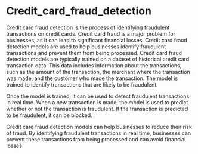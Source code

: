 # Credit_card_fraud_detection
Credit card fraud detection is the process of identifying fraudulent transactions on credit cards. Credit card fraud is a major problem for businesses, as it can lead to significant financial losses. Credit card fraud detection models are used to help businesses identify fraudulent transactions and prevent them from being processed.
Credit card fraud detection models are typically trained on a dataset of historical credit card transaction data. This data includes information about the transactions, such as the amount of the transaction, the merchant where the transaction was made, and the customer who made the transaction. The model is trained to identify transactions that are likely to be fraudulent.

Once the model is trained, it can be used to detect fraudulent transactions in real time. When a new transaction is made, the model is used to predict whether or not the transaction is fraudulent. If the transaction is predicted to be fraudulent, it can be blocked.

Credit card fraud detection models can help businesses to reduce their risk of fraud. By identifying fraudulent transactions in real time, businesses can prevent these transactions from being processed and can avoid financial losses
